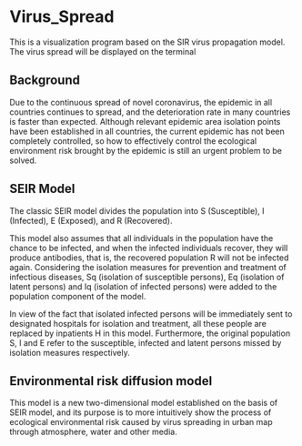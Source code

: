 # Virus_Spread
This is a visualization program based on the SIR virus propagation model. The virus spread will be displayed on the terminal

## Background

Due to the continuous spread of novel coronavirus, the epidemic in all countries continues to spread, and the deterioration rate in many countries is faster than expected. Although relevant epidemic area isolation points have been established in all countries, the current epidemic has not been completely controlled, so how to effectively control the ecological environment risk brought by the epidemic is still an urgent problem to be solved. 

## SEIR Model

The classic SEIR model divides the population into S (Susceptible), I (Infected), E (Exposed), and R (Recovered). 

This model also assumes that all individuals in the population have the chance to be infected, and when the infected individuals recover, they will produce antibodies, that is, the recovered population R will not be infected again.  Considering the isolation measures for prevention and treatment of infectious diseases, Sq (isolation of susceptible persons), Eq (isolation of latent persons) and Iq (isolation of infected persons) were added to the population component of the model. 

In view of the fact that isolated infected persons will be immediately sent to designated hospitals for isolation and treatment, all these people are replaced by inpatients H in this model.  Furthermore, the original population S, I and E refer to the susceptible, infected and latent persons missed by isolation measures respectively. 

## Environmental risk diffusion model

This model is a new two-dimensional model established on the basis of SEIR model, and its purpose is to more intuitively show the process of ecological environmental risk caused by virus spreading in urban map through atmosphere, water and other media. 

